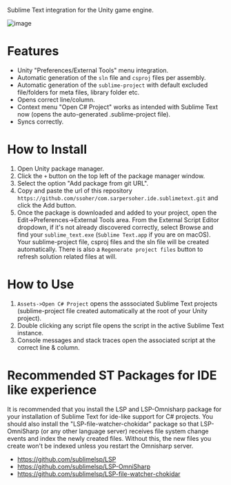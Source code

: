 Sublime Text integration for the Unity game engine.

![image](https://user-images.githubusercontent.com/4283979/200619168-3132de72-7844-436f-974b-7d6017e1c3e4.png)


# Features
- Unity "Preferences/External Tools" menu integration.
- Automatic generation of the `sln` file and `csproj` files per assembly.
- Automatic generation of the `sublime-project` with default excluded file/folders for meta files, library folder etc.
- Opens correct line/column.
- Context menu "Open C# Project" works as intended with Sublime Text now (opens the auto-generated .sublime-project file).
- Syncs correctly.

# How to Install
1) Open Unity package manager.
2) Click the `+` button on the top left of the package manager window.
3) Select the option "Add package from git URL".
4) Copy and paste the url of this repository `https://github.com/ssoher/com.sarpersoher.ide.sublimetext.git` and click the Add button.
5) Once the package is downloaded and added to your project, open the Edit->Preferences->External Tools area. From the External Script Editor dropdown, if it's not already discovered correctly, select Browse and find your `sublime_text.exe` (`Sublime Text.app` if you are on macOS). Your sublime-project file, csproj files and the sln file will be created automatically. There is also a `Regenerate project files` button to refresh solution related files at will.

# How to Use
1) `Assets->Open C# Project` opens the asssociated Sublime Text projects (sublime-project file created automatically at the root of your Unity project).
2) Double clicking any script file opens the script in the active Sublime Text instance.
3) Console messages and stack traces open the associated script at the correct line & column.

# Recommended ST Packages for IDE like experience
It is recommended that you install the LSP and LSP-Omnisharp package for your installation of Sublime Text for ide-like support for C# projects. You should also install the "LSP-file-watcher-chokidar" package so that LSP-OmniSharp (or any other language server) receives file system change events and index the newly created files. Without this, the new files you create won't be indexed unless you restart the Omnisharp server.
+ https://github.com/sublimelsp/LSP
+ https://github.com/sublimelsp/LSP-OmniSharp
+ https://github.com/sublimelsp/LSP-file-watcher-chokidar
